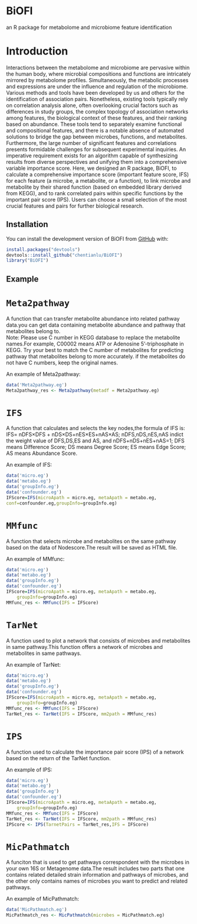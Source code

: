 BiOFI
================
 an R package for metabolome and microbiome feature identification
<!-- README.md is generated from README.Rmd. Please edit that file -->

# Introduction

<!-- badges: start -->

<!-- badges: end -->

Interactions between the metabolome and microbiome are pervasive within the human body, where microbial compositions and functions are intricately mirrored by metabolome profiles. Simultaneously, the metabolic processes and expressions are under the influence and regulation of the microbiome. Various methods and tools have been developed by us and others for the identification of association pairs. Nonetheless, existing tools typically rely on correlation analysis alone, often overlooking crucial factors such as differences in study groups, the complex topology of association networks among features, the biological context of these features, and their ranking based on abundance. These tools tend to separately examine functional and compositional features, and there is a notable absence of automated solutions to bridge the gap between microbes, functions, and metabolites. Furthermore, the large number of significant features and correlations presents formidable challenges for subsequent experimental inquiries. An imperative requirement exists for an algorithm capable of synthesizing results from diverse perspectives and unifying them into a comprehensive variable importance score. Here, we designed an R package, BiOFI, to calculate a comprehensive importance score (important feature score, IFS) for each feature (a microbe, a metabolite, or a function), to link microbe and metabolite by their shared function (based on embedded library derived from KEGG), and to rank correlated pairs within specific functions by the important pair score (IPS). Users can choose a small selection of the most crucial features and pairs for further biological research.


## Installation

You can install the development version of BiOFI from
[GitHub](https://github.com/) with:

``` r
install.packages("devtools")
devtools::install_github("chentianlu/BiOFI")
library("BiOFI")
```

## Example

# `Meta2pathway`

A function that can transfer metabolite abundance into related pathway
data.you can get data containing metabolite abundance and pathway that
metabolites belong to.  
Note: Please use C number in KEGG database to replace the metabolite
names.For example, C00002 means ATP or Adenosine 5’-triphosphate in
KEGG. Try your best to match the C number of metabolites for predicting
pathway that metabolites belong to more accurately. if the metabolites
do not have C numbers, keep the original names.

An example of Meta2pathway:

``` r
data('Meta2pathway.eg')
Meta2pathway_res <- Meta2pathway(metadf = Meta2pathway.eg)
```

# `IFS`

A function that calculates and selects the key nodes,the formula of IFS
is: IFS= nDFS×DFS + nDS×DS+nES×ES+nAS×AS; nDFS,nDS,nES,nAS indict the
weight value of DFS,DS,ES and AS, and nDFS+nDS+nES+nAS=1; DFS means
Difference Score; DS means Degree Score; ES means Edge Score; AS means
Abundance Score.

An example of IFS:

``` r
data('micro.eg')
data('metabo.eg')
data('groupInfo.eg')
data('confounder.eg')
IFScore=IFS(microApath = micro.eg, metaApath = metabo.eg,
conf=confounder.eg,groupInfo=groupInfo.eg)
```

# `MMfunc`

A function that selects microbe and metabolites on the same pathway
based on the data of Nodescore.The result will be saved as HTML file.

An example of MMfunc:

``` r
data('micro.eg')
data('metabo.eg')
data('groupInfo.eg')
data('confounder.eg')
IFScore=IFS(microApath = micro.eg, metaApath = metabo.eg,
	groupInfo=groupInfo.eg)
MMfunc_res <- MMfunc(IFS = IFScore)
```

# `TarNet`

A function used to plot a network that consists of microbes and
metabolites in same pathway.This function offers a network of microbes
and metabolites in same pathways.

An example of TarNet:

``` r
data('micro.eg')
data('metabo.eg')
data('groupInfo.eg')
data('confounder.eg')
IFScore=IFS(microApath = micro.eg, metaApath = metabo.eg,
	groupInfo=groupInfo.eg)
MMfunc_res <- MMfunc(IFS = IFScore)
TarNet_res <- TarNet(IFS = IFScore, mm2path = MMfunc_res)
```

# `IPS`

A function used to calculate the importance pair score (IPS) of a
network based on the return of the TarNet function.

An example of IPS:

``` r
data('micro.eg')
data('metabo.eg')
data('groupInfo.eg')
data('confounder.eg')
IFScore=IFS(microApath = micro.eg, metaApath = metabo.eg,
	groupInfo=groupInfo.eg)
MMfunc_res <- MMfunc(IFS = IFScore)
TarNet_res <- TarNet(IFS = IFScore, mm2path = MMfunc_res)
IPScore <- IPS(TarnetPairs = TarNet_res,IFS = IFScore)
```

# `MicPathmatch`

A funciton that is used to get pathways correspondent with the microbes
in your own 16S or Metagenome data.The result includes two parts that
one contains related detailed strain information and pathways of
microbes, and the other only contains names of microbes you want to
predict and related pathways.

An example of MicPathmatch:

``` r
data('MicPathmatch.eg')
MicPathmatch_res <- MicPathmatch(microbes = MicPathmatch.eg)
```